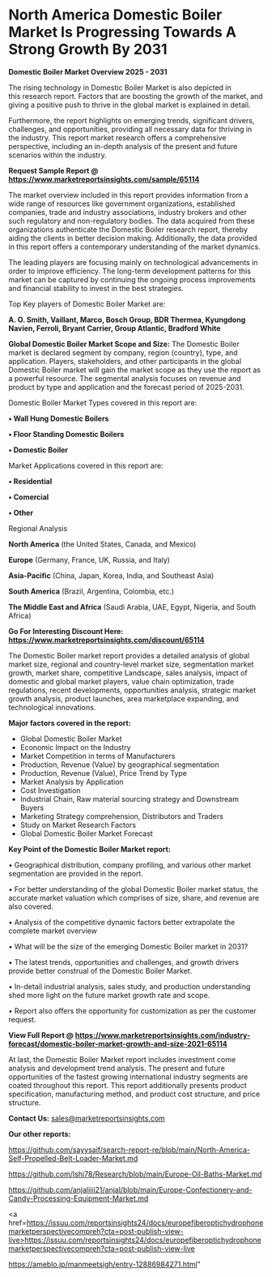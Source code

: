 # North America Domestic Boiler Market Is Progressing Towards A Strong Growth By 2031

<Strong> Domestic Boiler Market Overview 2025 - 2031</strong>

The rising technology in Domestic Boiler Market is also depicted in this research report. Factors that are boosting the growth of the market, and giving a positive push to thrive in the global market is explained in detail.

Furthermore, the report highlights on emerging trends, significant drivers, challenges, and opportunities, providing all necessary data for thriving in the industry. This report market research offers a comprehensive perspective, including an in-depth analysis of the present and future scenarios within the industry.

<strong>Request Sample Report @ <a href=https://www.marketreportsinsights.com/sample/65114>https://www.marketreportsinsights.com/sample/65114</a></strong>

The market overview included in this report provides information from a wide range of resources like government organizations, established companies, trade and industry associations, industry brokers and other such regulatory and non-regulatory bodies. The data acquired from these organizations authenticate the Domestic Boiler research report, thereby aiding the clients in better decision making. Additionally, the data provided in this report offers a contemporary understanding of the market dynamics.

The leading players are focusing mainly on technological advancements in order to improve efficiency. The long-term development patterns for this market can be captured by continuing the ongoing process improvements and financial stability to invest in the best strategies.

Top Key players of Domestic Boiler Market are:

<strong>A. O. Smith, Vaillant, Marco, Bosch Group, BDR Thermea, Kyungdong Navien, Ferroli, Bryant Carrier, Group Atlantic, Bradford White</strong>

<strong><b>Global Domestic Boiler Market Scope and Size:</b></strong>
The Domestic Boiler market is declared segment by company, region (country), type, and application. Players, stakeholders, and other participants in the global Domestic Boiler market will gain the market scope as they use the report as a powerful resource. The segmental analysis focuses on revenue and product by type and application and the forecast period of 2025-2031.

Domestic Boiler Market Types covered in this report are:

<strong>• Wall Hung Domestic Boilers

• Floor Standing Domestic Boilers

• Domestic Boiler</strong>

Market Applications covered in this report are:

<strong>• Residential

• Comercial

• Other</strong> 

Regional Analysis

<strong>North America</strong> (the United States, Canada, and Mexico)

<strong>Europe</strong> (Germany, France, UK, Russia, and Italy)

<strong>Asia-Pacific</strong> (China, Japan, Korea, India, and Southeast Asia)

<strong>South America</strong> (Brazil, Argentina, Colombia, etc.)

<strong>The Middle East and Africa</strong> (Saudi Arabia, UAE, Egypt, Nigeria, and South Africa)

<strong>Go For Interesting Discount Here: <a href=https://www.marketreportsinsights.com/discount/65114>https://www.marketreportsinsights.com/discount/65114</a></strong>

The Domestic Boiler market report provides a detailed analysis of global market size, regional and country-level market size, segmentation market growth, market share, competitive Landscape, sales analysis, impact of domestic and global market players, value chain optimization, trade regulations, recent developments, opportunities analysis, strategic market growth analysis, product launches, area marketplace expanding, and technological innovations.

<strong><b>Major factors covered in the report:</b></strong>
<ul>
  <li>Global Domestic Boiler Market </li>
  <li>Economic Impact on the Industry</li>
  <li>Market Competition in terms of Manufacturers</li>
  <li>Production, Revenue (Value) by geographical segmentation</li>
  <li>Production, Revenue (Value), Price Trend by Type</li>
  <li>Market Analysis by Application</li>
  <li>Cost Investigation</li>
  <li>Industrial Chain, Raw material sourcing strategy and Downstream Buyers</li>
  <li>Marketing Strategy comprehension, Distributors and Traders</li>
  <li>Study on Market Research Factors</li>
  <li>Global Domestic Boiler Market Forecast</li>
</ul>

<strong><b>Key Point of the Domestic Boiler Market report:</b></strong>

• Geographical distribution, company profiling, and various other market segmentation are provided in the report.

• For better understanding of the global Domestic Boiler market status, the accurate market valuation which comprises of size, share, and revenue are also covered.

• Analysis of the competitive dynamic factors better extrapolate the complete market overview

• What will be the size of the emerging Domestic Boiler market in 2031?

• The latest trends, opportunities and challenges, and growth drivers provide better construal of the Domestic Boiler Market.

• In-detail industrial analysis, sales study, and production understanding shed more light on the future market growth rate and scope.

• Report also offers the opportunity for customization as per the customer request.

<strong><b>View Full Report @ <a href=https://www.marketreportsinsights.com/industry-forecast/domestic-boiler-market-growth-and-size-2021-65114>https://www.marketreportsinsights.com/industry-forecast/domestic-boiler-market-growth-and-size-2021-65114</a></b></strong>


At last, the Domestic Boiler Market report includes investment come analysis and development trend analysis. The present and future opportunities of the fastest growing international industry segments are coated throughout this report. This report additionally presents product specification, manufacturing method, and product cost structure, and price structure.

<strong>Contact Us:</strong>
sales@marketreportsinsights.com

<strong>Our other reports:</strong>

<a href=https://github.com/sayysaif/search-report-re/blob/main/North-America-Self-Propelled-Belt-Loader-Market.md>https://github.com/sayysaif/search-report-re/blob/main/North-America-Self-Propelled-Belt-Loader-Market.md</a>

<a href=https://github.com/Ishi78/Research/blob/main/Europe-Oil-Baths-Market.md>https://github.com/Ishi78/Research/blob/main/Europe-Oil-Baths-Market.md</a>

<a href=https://github.com/anjaliiii21/anjal/blob/main/Europe-Confectionery-and-Candy-Processing-Equipment-Market.md>https://github.com/anjaliiii21/anjal/blob/main/Europe-Confectionery-and-Candy-Processing-Equipment-Market.md</a>

<a href=https://issuu.com/reportsinsights24/docs/europefiberoptichydrophonemarketperspectivecompreh?cta=post-publish-view-live>https://issuu.com/reportsinsights24/docs/europefiberoptichydrophonemarketperspectivecompreh?cta=post-publish-view-live</a>

<a href=https://ameblo.jp/manmeetsigh/entry-12886984271.html>https://ameblo.jp/manmeetsigh/entry-12886984271.html</a>"
